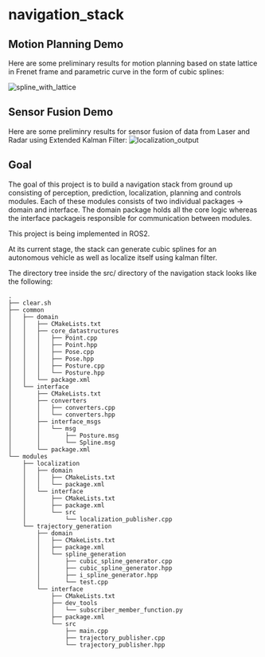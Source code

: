 # navigation_stack

## Motion Planning Demo
Here are some preliminary results for motion planning based on state lattice in Frenet frame and parametric curve in the form of cubic splines:

![spline_with_lattice](https://github.com/Tensor-Robotics/navigation_stack/assets/53962958/ba3d15e8-a010-451f-8978-22912e787a23)

## Sensor Fusion Demo
Here are some preliminry results for sensor fusion of data from Laser and Radar using Extended Kalman Filter:
![localization_output](https://github.com/Tensor-Robotics/navigation_stack/assets/63463655/18a39018-ae2d-4705-82d5-c99e589dee5b)



## Goal
The goal of this project is to build a navigation stack from ground up consisting of perception, prediction, localization, planning and controls modules. 
Each of these modules consists of two individual packages -> domain and interface. The domain package holds all the core logic whereas the interface packageis responsible for communication between modules.

This project is being implemented in ROS2.

At its current stage, the stack can generate cubic splines for an autonomous vehicle as well as localize itself using kalman filter.

The directory tree inside the src/ directory of the navigation stack looks like the following:

```
.
├── clear.sh
├── common
│   ├── domain
│   │   ├── CMakeLists.txt
│   │   ├── core_datastructures
│   │   │   ├── Point.cpp
│   │   │   ├── Point.hpp
│   │   │   ├── Pose.cpp
│   │   │   ├── Pose.hpp
│   │   │   ├── Posture.cpp
│   │   │   └── Posture.hpp
│   │   └── package.xml
│   └── interface
│       ├── CMakeLists.txt
│       ├── converters
│       │   ├── converters.cpp
│       │   └── converters.hpp
│       ├── interface_msgs
│       │   └── msg
│       │       ├── Posture.msg
│       │       └── Spline.msg
│       └── package.xml
└── modules
    ├── localization
    │   ├── domain
    │   │   ├── CMakeLists.txt
    │   │   └── package.xml
    │   └── interface
    │       ├── CMakeLists.txt
    │       ├── package.xml
    │       └── src
    │           └── localization_publisher.cpp
    └── trajectory_generation
        ├── domain
        │   ├── CMakeLists.txt
        │   ├── package.xml
        │   └── spline_generation
        │       ├── cubic_spline_generator.cpp
        │       ├── cubic_spline_generator.hpp
        │       ├── i_spline_generator.hpp
        │       └── test.cpp
        └── interface
            ├── CMakeLists.txt
            ├── dev_tools
            │   └── subscriber_member_function.py
            ├── package.xml
            └── src
                ├── main.cpp
                ├── trajectory_publisher.cpp
                └── trajectory_publisher.hpp
```
